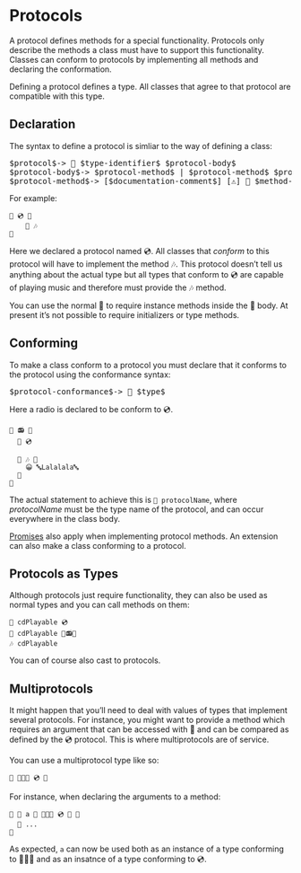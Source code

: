# Protocols

A protocol defines methods for a special functionality. Protocols only describe
the methods a class must have to support this functionality. Classes can conform
to protocols by implementing all methods and declaring the conformation.

Defining a protocol defines a type. All classes that agree to that protocol are
compatible with this type.

## Declaration

The syntax to define a protocol is simliar to the way of defining a class:

<pre class="syntax">
$protocol$-> 🐊 $type-identifier$ $protocol-body$
$protocol-body$-> $protocol-method$ | $protocol-method$ $protocol-body$
$protocol-method$-> [$documentation-comment$] [⚠️] 🐖 $method-emoji$ $arguments$ $return-type$
</pre>

For example:

```
🐊 💿 🍇
	🐖 🎶
🍉
```

Here we declared a protocol named 💿. All classes that *conform* to this
protocol will have to implement the method 🎶. This protocol doesn’t tell us
anything about the actual type but all types that conform to 💿 are capable
of playing music and therefore must provide the 🎶 method.

You can use the normal 🐖 to require instance methods inside the 🐊 body. At
present it’s not possible to require initializers or type methods.

## Conforming

To make a class conform to a protocol you must declare that it conforms to the
protocol using the conformance syntax:

<pre class="syntax">
$protocol-conformance$-> 🐊 $type$
</pre>

Here a radio is declared to be conform to 💿.

```
🐇 📻 🍇
  🐊 💿

  🐖 🎶 🍇
    😀 🔤Lalalala🔤
  🍉
🍉
```

The actual statement to achieve this is `🐊 protocolName`, where *protocolName*
must be the type name of the protocol, and can occur everywhere in the class
body.

[Promises](classes.html#promises) also apply when implementing protocol
methods. An extension can also make a class conforming to a protocol.

## Protocols as Types

Although protocols just require functionality, they can also be used as normal
types and you can call methods on them:

```
🍰 cdPlayable 💿
🍮 cdPlayable 🔷📻🆕
🎶 cdPlayable
```

You can of course also cast to protocols.

## Multiprotocols

It might happen that you’ll need to deal with values of types that implement
several protocols. For instance, you might want to provide a method which
requires an argument that can be accessed with 🐽️ and can be compared as defined
by the 💿 protocol. This is where multiprotocols are of service.

You can use a multiprotocol type like so:

```
🍱 🐽️🐚🔡 💿 🍱
```

For instance, when declaring the arguments to a method:

```
🐖 🌈 a 🍱 🐽️🐚🔡 💿 🍱 🍇
  👴 ...
🍉
```

As expected, `a` can now be used both as an instance of a type conforming to
🐽️🐚🔡 and as an insatnce of a type conforming to 💿.
